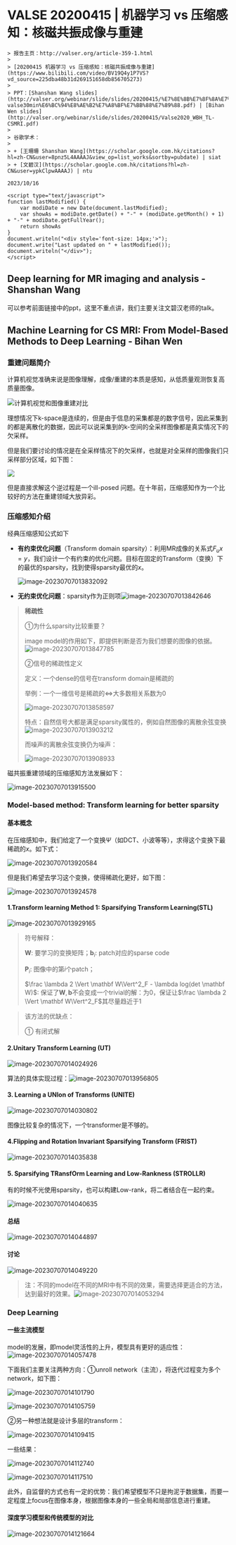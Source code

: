 # VALSE 20200415 |  机器学习 vs 压缩感知：核磁共振成像与重建

```{note}
> 报告主页：http://valser.org/article-359-1.html
>
> [20200415 机器学习 vs 压缩感知：核磁共振成像与重建](https://www.bilibili.com/video/BV19Q4y1P7VS?vd_source=225dba48b31d269151658db856705273)
>
> PPT：[Shanshan Wang slides](http://valser.org/webinar/slide/slides/20200415/%E7%8E%8B%E7%8F%8A%E7%8F%8A-valse30min%E6%BC%94%E8%AE%B2%E7%A8%BF%E7%BB%88%E7%89%88.pdf) | [Bihan Wen slides](http://valser.org/webinar/slide/slides/20200415/Valse2020_WBH_TL-CSMRI.pdf)
>
> 谷歌学术：
>
> + [王珊珊 Shanshan Wang](https://scholar.google.com.hk/citations?hl=zh-CN&user=8pnz5L4AAAAJ&view_op=list_works&sortby=pubdate) | siat
> + [文碧汉](https://scholar.google.com.hk/citations?hl=zh-CN&user=ypkClpwAAAAJ) | ntu

2023/10/16

<script type="text/javascript">
function lastModified() {
    var modiDate = new Date(document.lastModified);
    var showAs = modiDate.getDate() + "-" + (modiDate.getMonth() + 1) + "-" + modiDate.getFullYear();
    return showAs
}
document.writeln("<div style='font-size: 14px;'>");
document.write("Last updated on " + lastModified());
document.writeln("</div>");
</script>
```

## Deep learning for MR imaging and analysis - Shanshan Wang

可以参考前面链接中的ppt，这里不重点讲，我们主要关注文碧汉老师的talk。

## Machine Learning for CS MRI: From Model-Based Methods to Deep Learning - Bihan Wen

### 重建问题简介

计算机视觉准确来说是图像理解，成像/重建的本质是感知，从低质量观测恢复高质量图像。

![计算机视觉和图像重建对比](https://ossjiyaoliu.oss-cn-beijing.aliyuncs.com/uPic/image-20230706014353119.png)

理想情况下k-space是连续的，但是由于信息的采集都是的数字信号，因此采集到的都是离散化的数据，因此可以说采集到的k-空间的全采样图像都是真实情况下的欠采样。

但是我们要讨论的情况是在全采样情况下的欠采样，也就是对全采样的图像我们只采样部分区域，如下图：

![](https://ossjiyaoliu.oss-cn-beijing.aliyuncs.com/uPic/image-20230707013756984.png)

但是直接求解这个逆过程是一个ill-posed 问题。在十年前，压缩感知作为一个比较好的方法在重建领域大放异彩。

### 压缩感知介绍

经典压缩感知公式如下

+ **有约束优化问题**（Transform domain sparsity）：利用MR成像的关系式$F_ux=y$，我们设计一个有约束的优化问题。目标在固定的Transform（变换）下的最优的sparsity，找到使得sparsity最优的$x$。

  ![image-20230707013832092](https://ossjiyaoliu.oss-cn-beijing.aliyuncs.com/uPic/image-20230707013832092.png)

+ **无约束优化问题**：sparsity作为正则项![image-20230707013842646](https://ossjiyaoliu.oss-cn-beijing.aliyuncs.com/uPic/image-20230707013842646.png)

> **稀疏性**
>
> ①为什么sparsity比较重要？
>
> image model的作用如下，即提供判断是否为我们想要的图像的依据。![image-20230707013847785](https://ossjiyaoliu.oss-cn-beijing.aliyuncs.com/uPic/image-20230707013847785.png)
>
> ②信号的稀疏性定义
>
> 定义：一个dense的信号在transform domain是稀疏的
>
> 举例：一个一维信号是稀疏的$\Leftrightarrow$大多数相关系数为0
>
> ![image-20230707013858597](https://ossjiyaoliu.oss-cn-beijing.aliyuncs.com/uPic/image-20230707013858597.png)
>
> 特点：自然信号大都是满足sparsity属性的，例如自然图像的离散余弦变换![image-20230707013903212](https://ossjiyaoliu.oss-cn-beijing.aliyuncs.com/uPic/image-20230707013903212.png)
>
> 而噪声的离散余弦变换仍为噪声：
>
> ![image-20230707013908933](https://ossjiyaoliu.oss-cn-beijing.aliyuncs.com/uPic/image-20230707013908933.png)

磁共振重建领域的压缩感知方法发展如下：

![image-20230707013915500](https://ossjiyaoliu.oss-cn-beijing.aliyuncs.com/uPic/image-20230707013915500.png)

### Model-based method: Transform learning for better sparsity

#### 基本概念

在压缩感知中，我们给定了一个变换$\Psi$（如DCT、小波等等），求得这个变换下最稀疏的$x$。如下式：

![image-20230707013920584](https://ossjiyaoliu.oss-cn-beijing.aliyuncs.com/uPic/image-20230707013920584.png)

但是我们希望去学习这个变换，使得稀疏化更好，如下图：

![image-20230707013924578](https://ossjiyaoliu.oss-cn-beijing.aliyuncs.com/uPic/image-20230707013924578.png)

#### 1.Transform learning Method 1: Sparsifying Transform Learning(STL)

![image-20230707013929165](https://ossjiyaoliu.oss-cn-beijing.aliyuncs.com/uPic/image-20230707013929165.png)

> 符号解释：
>
> $\mathbf{W}$: 要学习的变换矩阵；$\mathbf{b}_i$: patch对应的sparse code
>
> $\mathbf{P}_i$: 图像中的第$i$个patch；
>
> $\frac \lambda 2 \Vert \mathbf W\Vert^2_F - \lambda log(det \mathbf W)$: 保证了$\mathbf W,\mathbf  b$不会变成一个trivial的解：为0，保证让$\frac \lambda 2 \Vert \mathbf W\Vert^2_F$其尽量趋近于1

> 该方法的优缺点：
>
> ① 有闭式解

#### 2.Unitary Transform Learning (UT)

![image-20230707014024926](https://ossjiyaoliu.oss-cn-beijing.aliyuncs.com/uPic/image-20230707014024926.png)

算法的具体实现过程：![image-20230707013956805](https://ossjiyaoliu.oss-cn-beijing.aliyuncs.com/uPic/image-20230707013956805.png)

#### 3. Learning a UNIon of Transforms (UNITE)

![image-20230707014030802](https://ossjiyaoliu.oss-cn-beijing.aliyuncs.com/uPic/image-20230707014030802.png)

图像比较复杂的情况下，一个transformer是不够的。

#### 4.Flipping and Rotation Invariant Sparsifying Transform (FRIST)

![image-20230707014035838](https://ossjiyaoliu.oss-cn-beijing.aliyuncs.com/uPic/image-20230707014035838.png)

#### 5. Sparsifying TRansfOrm Learning and Low-Rankness (STROLLR) 

有的时候不光使用sparsity，也可以构建Low-rank，将二者结合在一起约束。

![image-20230707014040635](https://ossjiyaoliu.oss-cn-beijing.aliyuncs.com/uPic/image-20230707014040635.png)

#### 总结

![image-20230707014044897](https://ossjiyaoliu.oss-cn-beijing.aliyuncs.com/uPic/image-20230707014044897.png)

#### 讨论

![image-20230707014049220](https://ossjiyaoliu.oss-cn-beijing.aliyuncs.com/uPic/image-20230707014049220.png)

> 注：不同的model在不同的MRI中有不同的效果，需要选择更适合的方法，达到最好的效果。![image-20230707014053294](https://ossjiyaoliu.oss-cn-beijing.aliyuncs.com/uPic/image-20230707014053294.png)

### Deep Learning

#### 一些主流模型

model的发展，即model灵活性的上升，模型具有更好的适应性：![image-20230707014057478](https://ossjiyaoliu.oss-cn-beijing.aliyuncs.com/uPic/image-20230707014057478.png)

下面我们主要关注两种方向：①unroll network（主流），将迭代过程变为多个network，如下图：

![image-20230707014101790](https://ossjiyaoliu.oss-cn-beijing.aliyuncs.com/uPic/image-20230707014101790.png)

![image-20230707014105759](https://ossjiyaoliu.oss-cn-beijing.aliyuncs.com/uPic/image-20230707014105759.png)

②另一种想法就是设计多层的transform：

![image-20230707014109415](https://ossjiyaoliu.oss-cn-beijing.aliyuncs.com/uPic/image-20230707014109415.png)

一些结果：

![image-20230707014112740](https://ossjiyaoliu.oss-cn-beijing.aliyuncs.com/uPic/image-20230707014112740.png)

![image-20230707014117510](https://ossjiyaoliu.oss-cn-beijing.aliyuncs.com/uPic/image-20230707014117510.png)

此外，自监督的方式也有一定的优势：我们希望模型不只是拘泥于数据集，而要一定程度上focus在图像本身，根据图像本身的一些全局和局部信息进行重建。

#### 深度学习模型和传统模型的对比

![image-20230707014121664](https://ossjiyaoliu.oss-cn-beijing.aliyuncs.com/uPic/image-20230707014121664.png)